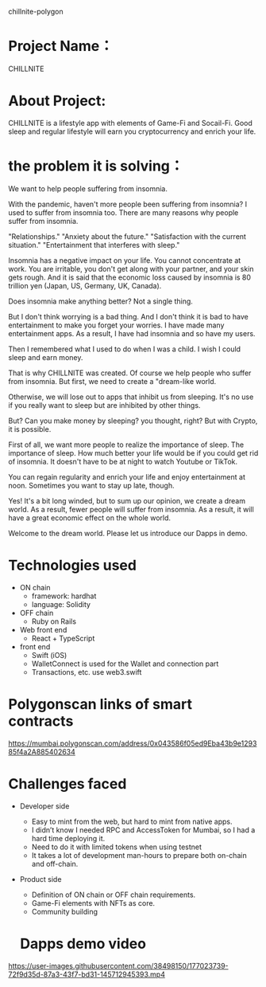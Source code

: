 chillnite-polygon
# Project Name：
CHILLNITE
# About Project:
CHILLNITE is a lifestyle app with elements of Game-Fi and Socail-Fi.
Good sleep and regular lifestyle will earn you cryptocurrency and enrich your life.
# the problem it is solving：
We want to help people suffering from insomnia.

With the pandemic, haven't more people been suffering from insomnia?
I used to suffer from insomnia too.
There are many reasons why people suffer from insomnia.

"Relationships."
"Anxiety about the future."
"Satisfaction with the current situation."
"Entertainment that interferes with sleep."

Insomnia has a negative impact on your life.
You cannot concentrate at work.
You are irritable, you don't get along with your partner, and your skin gets rough.
And it is said that the economic loss caused by insomnia is 80 trillion yen (Japan, US, Germany, UK, Canada).

Does insomnia make anything better?
Not a single thing.

But I don't think worrying is a bad thing.
And I don't think it is bad to have entertainment to make you forget your worries.
I have made many entertainment apps.
As a result, I have had insomnia and so have my users.

Then I remembered what I used to do when I was a child.
I wish I could sleep and earn money.

That is why CHILLNITE was created.
Of course we help people who suffer from insomnia.
But first, we need to create a "dream-like world.

Otherwise, we will lose out to apps that inhibit us from sleeping.
It's no use if you really want to sleep but are inhibited by other things.

But? Can you make money by sleeping? you thought, right?
But with Crypto, it is possible.

First of all, we want more people to realize the importance of sleep.
The importance of sleep.
How much better your life would be if you could get rid of insomnia.
It doesn't have to be at night to watch Youtube or TikTok.

You can regain regularity and enrich your life and enjoy entertainment at noon.
Sometimes you want to stay up late, though.

Yes! It's a bit long winded, but to sum up our opinion, we create a dream world.
As a result, fewer people will suffer from insomnia.
As a result, it will have a great economic effect on the whole world.

Welcome to the dream world.
Please let us introduce our Dapps in demo.

# Technologies used
- ON chain
  - framework: hardhat
  - language: Solidity
- OFF chain
  - Ruby on Rails
- Web front end
  - React + TypeScript
- front end
  - Swift (iOS)
  - WalletConnect is used for the Wallet and connection part
  - Transactions, etc. use web3.swift
# Polygonscan links of smart contracts
https://mumbai.polygonscan.com/address/0x043586f05ed9Eba43b9e129385f4a2A885402634
# Challenges faced
- Developer side
  - Easy to mint from the web, but hard to mint from native apps.
  - I didn’t know I needed RPC and AccessToken for Mumbai, so I had a hard time deploying it.
  - Need to do it with limited tokens when using testnet
  - It takes a lot of development man-hours to prepare both on-chain and off-chain.

- Product side
  - Definition of ON chain or OFF chain requirements.
  - Game-Fi elements with NFTs as core.
  - Community building
  # Dapps demo video
https://user-images.githubusercontent.com/38498150/177023739-72f9d35d-87a3-43f7-bd31-145712945393.mp4




